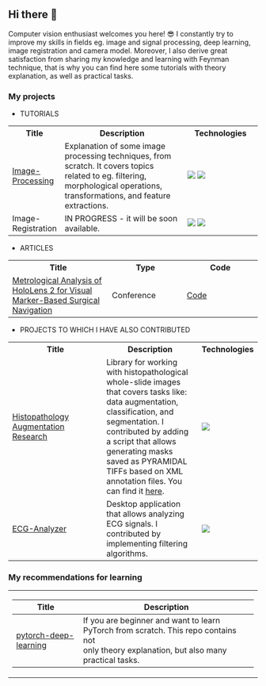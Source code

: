## Hi there 👋

Computer vision enthusiast welcomes you here! 😎 I constantly try to improve my skills in fields eg. image and signal processing, deep learning, image registration and camera model.
Moreover, I also derive great satisfaction from sharing my knowledge and learning with Feynman technique, that is why you can find here some tutorials with theory explanation, as well as practical tasks. 

### My projects
- TUTORIALS

<table style="width:100%; table-layout:auto;">
  <tr>
    <th style="width:20%;">Title</th>
    <th style="width:50%;">Description</th>
    <th style="width:30%;">Technologies</th>
  </tr>
  <tr>
    <td>
      <a href="https://github.com/aflorkowska/Image-Processing">Image-Processing</a>
    </td>
    <td>Explanation of some image processing techniques, from scratch. It covers topics related to eg. filtering, morphological operations, transformations, and feature extractions.</td>
    <td>
      <img src="https://img.shields.io/badge/scikit--learn-F7931E?style=flat-square&logo=scikit-learn&logoColor=white" />
      <img src="https://img.shields.io/badge/SciPy-black?style=flat-square&logo=scipy" />
    </td>
  </tr>
  <tr>
    <td>Image-Registration</td>
    <td>IN PROGRESS - it will be soon available.</td>
    <td>
      <img src="https://img.shields.io/badge/scikit--learn-F7931E?style=flat-square&logo=scikit-learn&logoColor=white" />
      <img src="https://img.shields.io/badge/SciPy-black?style=flat-square&logo=scipy" />
    </td>
  </tr>
</table>

- ARTICLES
<table style="width:100%; table-layout:auto;">
  <tr>
    <th style="width:40%;">Title</th>
    <th style="width:30%;">Type</th>
    <th style="width:30%;">Code</th>
  </tr>
  <tr>
    <td><a href="https://ieeexplore.ieee.org/document/10355714">Metrological Analysis of HoloLens 2 for Visual Marker-Based Surgical Navigation</a></td>
    <td>Conference</td>
    <td><a href="https://github.com/aflorkowska/MA_HL2_VMBSV-Charts">Code</a></td>
  </tr>
</table>


- PROJECTS TO WHICH I HAVE ALSO CONTRIBUTED

<table style="width:100%; table-layout:auto;">
  <tr>
    <th style="width:40%;">Title</th>
    <th style="width:40%;">Description</th>
    <th style="width:20%;">Technologies</th>
  </tr>
  <tr>
    <td><a href="https://github.com/Jarartur/HistopathologyAugmentationResearch">Histopathology<br>Augmentation<br>Research</a></td>
    <td>Library for working with histopathological whole-slide images that covers tasks like: data augmentation, classification, and segmentation. I contributed by adding a script that allows generating masks saved as PYRAMIDAL TIFFs based on XML annotation files. You can find it <a href="https://github.com/aflorkowska/XML-to-TIFF-converter">here</a>.</td>
    <td>
      <img src="https://img.shields.io/badge/PyTorch-black?style=flat-square&logo=pytorch" />
    </td>
  </tr>
  <tr>
    <td><a href="https://github.com/dadm2022/ECG-Analyzer">ECG-Analyzer</a></td>
    <td>Desktop application that allows analyzing ECG signals. I contributed by implementing filtering algorithms.</td>
    <td>
      <img src="https://img.shields.io/badge/C%2B%2B-00599C?style=flat-square&logo=c%2B%2B&logoColor=white" />
    </td>
  </tr>
</table>


### My recommendations for learning
<table>
<tr><td>

|Title | Description |
|--|--|
| [pytorch-deep-learning](https://github.com/mrdbourke/pytorch-deep-learning/) | If you are beginner and want to learn PyTorch from scratch. This repo contains not <br>only theory explanation, but also many practical tasks. | 
</td></tr> 
</table>
